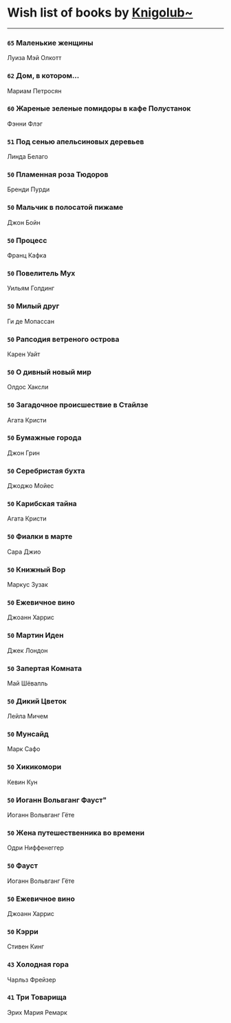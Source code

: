 # Wish list of books by [Knigolub~](https://plus.google.com/u/0/111878597279669641685/)
---

### `65` Маленькие женщины
Луиза Мэй Олкотт

### `62` Дом, в котором...
Мариам Петросян

### `60` Жареные зеленые помидоры в кафе Полустанок
Фэнни Флэг

### `51` Под сенью апельсиновых деревьев
Линда Белаго

### `50` Пламенная роза Тюдоров
Бренди Пурди

### `50` Мальчик в полосатой пижаме
Джон Бойн

### `50` Процесс
Франц Кафка

### `50` Повелитель Мух
Уильям Голдинг

### `50` Милый друг
Ги де Мопассан

### `50` Рапсодия ветреного острова
Карен Уайт

### `50` О дивный новый мир
Олдос Хаксли

### `50` Загадочное происшествие в Стайлзе
Агата Кристи

### `50` Бумажные города
Джон Грин

### `50` Серебристая бухта
Джоджо Мойес

### `50` Карибская тайна
Агата Кристи

### `50` Фиалки в марте
Сара Джио

### `50` Книжный Вор
Маркус Зузак

### `50` Ежевичное вино
Джоанн Харрис

### `50` Мартин Иден
Джек Лондон

### `50` Запертая Комната
Май Шёвалль

### `50` Дикий Цветок
Лейла Мичем

### `50` Мунсайд
Марк Сафо

### `50` Хикикомори
Кевин Кун

### `50` Иоганн Вольвганг Фауст"
Иоганн Вольвганг Гёте

### `50` Жена путешественника во времени
Одри Ниффенеггер

### `50` Фауст
Иоганн Вольвганг Гёте

### `50` Ежевичное вино
Джоанн Харрис

### `50` Кэрри
Стивен Кинг

### `43` Холодная гора
Чарльз Фрейзер

### `41` Три Товарища
Эрих Мария Ремарк

